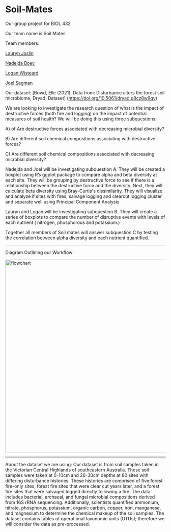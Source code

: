 # Soil-Mates
Our group project for BIOL 432

Our team name is Soil Mates

Team members:

[Lauryn Joslin](https://github.com/laurynjoslin)

[Nadejda Boev](https://github.com/16nbb1)

[Logan Wisteard](https://github.com/LoganWisteard)

[Joel Sagman](https://github.com/JoelSagman)

Our dataset:
[Bowd, Elle (2021), Data from: Disturbance alters the forest soil microbiome, Dryad, Dataset] (https://doi.org/10.5061/dryad.p8cz8w9qv)

We are looking to investigate the research question of what is the impact of destructive forces (both fire and logging) on the impact of potential measures of soil health? We will be doing this using three subquestions: 

 

A) of Are destructive forces associated with decreasing microbial diversity? 

B) Are different soil chemical compositions associating with destructive forces? 

C) Are different soil chemical compositions associated with decreasing microbial diversity? 

 

Nadejda and Joel will be investigating subquestion A. They will be created a boxplot using R’s ggplot package to compare alpha and beta diversity at each site. They will be grouping by destructive force to see if there is a relationship between the destructive force and the diversity. Next, they will calculate beta diversity using Bray-Curtis's dissimilarity. They will visualize and analyze if sites with fires, salvage logging and clearcut logging cluster and separate well using Principal Component Analysis 

 

Lauryn and Logan will be investigating subquestion B. They will create a series of boxplots to compare the number of disruptive events with levels of each nutrient ( nitrogen, phosphorous and potassium.)

 

Together all members of Soil mates will answer subquestion C by testing the correlation between alpha diversity and each nutrient quantified. 

____

Diagram Outlining our Workflow:

<img width="605" alt="flowchart" src="https://user-images.githubusercontent.com/94632840/161470808-242a9b8d-27df-4858-9494-206a49694a49.png">

_____

 

About the dataset we are using: 
Our dataset is from soil samples taken in the Victorian Central Highlands of southeastern Australia. These soil samples were taken at 0-10cm and 20-30cm depths at 80 sites with differing disturbance histories. These histories are comprised of five forest fire-only sites, forest fire sites that were clear cut years later, and a forest fire sites that were salvaged logged directly following a fire. The data includes bacterial, archaeal, and fungal microbial compositions derived from 16S rRNA sequencing. Additionally, scientists quantified ammonium, nitrate, phosphorus, potassium, organic carbon, copper, iron, manganese, and magnesium to determine the chemical makeup of the soil samples. The dataset contains tables of operational taxonomic units (OTUs); therefore we will consider the data as pre-processed. 
